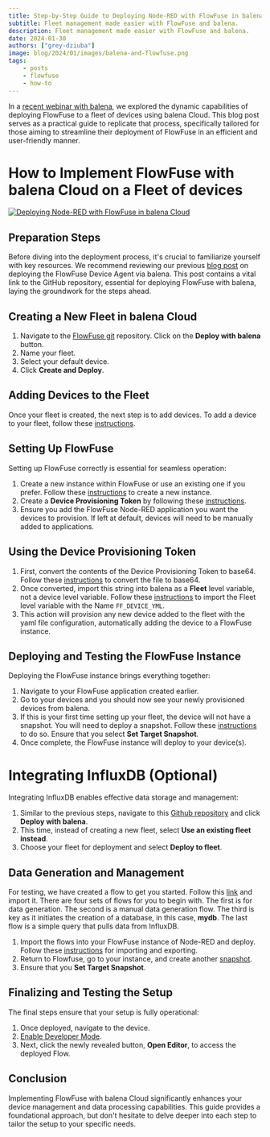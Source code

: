 ```yaml
---
title: Step-by-Step Guide to Deploying Node-RED with FlowFuse in balena Cloud
subtitle: Fleet management made easier with FlowFuse and balena.
description: Fleet management made easier with FlowFuse and balena.
date: 2024-01-30
authors: ["grey-dziuba"]
image: blog/2024/01/images/balena-and-flowfuse.png
tags:
    - posts
    - flowfuse
    - how-to
---
```


In a [recent webinar with balena](https://flowfuse.com/webinars/2024/balena/), we explored the dynamic capabilities of deploying FlowFuse to a fleet of devices using balena Cloud. This blog post serves as a practical guide to replicate that process, specifically tailored for those aiming to streamline their deployment of FlowFuse in an efficient and user-friendly manner.

<!--more-->

# How to Implement FlowFuse with balena Cloud on a Fleet of devices

[![Deploying Node-RED with FlowFuse in balena Cloud](https://i.ytimg.com/vi/cKFu1ljUlKE/hqdefault.jpg)](https://www.youtube.com/watch?v=cKFu1ljUlKE "Deploying Node-RED with FlowFuse in balena Cloud")


## Preparation Steps
Before diving into the deployment process, it's crucial to familiarize yourself with key resources. We recommend reviewing our previous [blog post](https://flowfuse.com/blog/2023/11/device-agent-balena/) on deploying the FlowFuse Device Agent via balena. This post contains a vital link to the GitHub repository, essential for deploying FlowFuse with balena, laying the groundwork for the steps ahead.

## Creating a New Fleet in balena Cloud
1. Navigate to the [FlowFuse git](https://github.com/FlowFuse/balena-device-agent) repository. Click on the **Deploy with balena** button.
2. Name your fleet.
3. Select your default device.
4. Click **Create and Deploy**.

## Adding Devices to the Fleet
Once your fleet is created, the next step is to add devices. To add a device to your fleet, follow these [instructions](https://docs.balena.io/learn/getting-started/var-som-mx6/rust/#add-a-device-and-download-os).

## Setting Up FlowFuse
Setting up FlowFuse correctly is essential for seamless operation:
1. Create a new instance within FlowFuse or use an existing one if you prefer. Follow these [instructions](https://flowfuse.com/docs/user/introduction/#creating-a-node-red-instance) to create a new instance.
2. Create a **Device Provisioning Token** by following these [instructions](https://flowfuse.com/docs/device-agent/register/#generating-%22provisioning-configuration%22).
3. Ensure you add the FlowFuse Node-RED application you want the devices to provision. If left at default, devices will need to be manually added to applications.

## Using the Device Provisioning Token
1. First, convert the contents of the Device Provisioning Token to base64. Follow these [instructions](https://flowfuse.com/blog/2023/11/device-agent-balena/#environment-variable) to convert the file to base64.
2. Once converted, import this string into balena as a **Fleet** level variable, not a device level variable. Follow these [instructions](https://docs.balena.io/learn/manage/variables/#fleet-wide-variables) to import the Fleet level variable with the Name `FF_DEVICE_YML`.
3. This action will provision any new device added to the fleet with the yaml file configuration, automatically adding the device to a FlowFuse instance. 

## Deploying and Testing the FlowFuse Instance
Deploying the FlowFuse instance brings everything together:
1. Navigate to your FlowFuse application created earlier.
2. Go to your devices and you should now see your newly provisioned devices from balena.
3. If this is your first time setting up your fleet, the device will not have a snapshot. You will need to deploy a snapshot. Follow these [instructions](https://flowfuse.com/docs/user/snapshots/#create-a-snapshot) to do so. Ensure that you select **Set Target Snapshot**.
4. Once complete, the FlowFuse instance will deploy to your device(s).

# Integrating InfluxDB (Optional)
Integrating InfluxDB enables effective data storage and management:
1. Similar to the previous steps, navigate to this [Github repository](https://github.com/mpous/flowfuse-agent-influx-balena/tree/main?tab=readme-ov-file) and click **Deploy with balena**.
2. This time, instead of creating a new fleet, select **Use an existing fleet instead**.
3. Choose your fleet for deployment and select **Deploy to fleet**.

## Data Generation and Management
For testing, we have created a flow to get you started. Follow this [link](https://flows.nodered.org/flow/66f37bb739b6cdb0c7ad3a4e2edd68ef) and import it. There are four sets of flows for you to begin with. The first is for data generation. The second is a manual data generation flow. The third is key as it initiates the creation of a database, in this case, **mydb**. The last flow is a simple query that pulls data from InfluxDB.
1. Import the flows into your FlowFuse instance of Node-RED and deploy. Follow these [instructions](https://flowfuse.com/blog/2023/03/3-quick-node-red-tips-5/#2.-import-helpful-example-flows-provided-with-custom-nodes) for importing and exporting.
2. Return to Flowfuse, go to your instance, and create another [snapshot](https://flowfuse.com/docs/user/snapshots/#create-a-snapshot).
3. Ensure that you **Set Target Snapshot**.

## Finalizing and Testing the Setup
The final steps ensure that your setup is fully operational:
1. Once deployed, navigate to the device.  
2. [Enable Developer Mode](https://flowfuse.com/docs/device-agent/deploy/#editing-the-node-red-flows-on-a-device-that-is-assigned-to-an-application).
3. Next, click the newly revealed button, **Open Editor**, to access the deployed Flow.

## Conclusion
Implementing FlowFuse with balena Cloud significantly enhances your device management and data processing capabilities. This guide provides a foundational approach, but don't hesitate to delve deeper into each step to tailor the setup to your specific needs.


